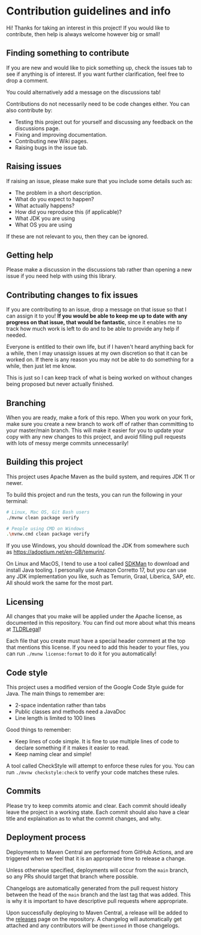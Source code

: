 # Contribution guidelines and info

Hi! Thanks for taking an interest in this project!
If you would like to contribute, then help is always
welcome however big or small!

## Finding something to contribute

If you are new and would like to pick something up,
check the issues tab to see if anything is of interest.
If you want further clarification, feel free to drop a
comment.

You could alternatively add a message on the discussions
tab!

Contributions do not necessarily need to be code changes
either. You can also contribute by:

- Testing this project out for yourself and discussing any
  feedback on the discussions page.
- Fixing and improving documentation.
- Contributing new Wiki pages.
- Raising bugs in the issue tab.

## Raising issues

If raising an issue, please make sure that you include
some details such as:

- The problem in a short description.
- What do you expect to happen?
- What actually happens?
- How did you reproduce this (if applicable)?
- What JDK you are using
- What OS you are using

If these are not relevant to you, then they can be
ignored.

## Getting help

Please make a discussion in the discussions tab rather
than opening a new issue if you need help with using this library.

## Contributing changes to fix issues

If you are contributing to an issue, drop a message on
that issue so that I can assign it to you! **If you would be
able to keep me up to date with any progress on that issue,
that would be fantastic**, since it enables me to track
how much work is left to do and to be able to provide any
help if needed.

Everyone is entitled to their own life, but if I haven't heard anything back for a while, 
then I may unassign issues at my own discretion so that it can be worked on. If there is any
reason you may not be able to do something for a while, then just let me know.

This is just so I can keep track of what is being worked on without changes being proposed
but never actually finished.

## Branching

When you are ready, make a fork of this repo. When you
work on your fork, make sure you create a new branch to
work off of rather than committing to your master/main
branch. This will make it easier for you to update your
copy with any new changes to this project, and avoid
filling pull requests with lots of messy merge commits
unnecessarily!

## Building this project

This project uses Apache Maven as the build system, and
requires JDK 11 or newer. 

To build this project and run the tests, you can run the
following in your terminal:

```bash
# Linux, Mac OS, Git Bash users
./mvnw clean package verify

# People using CMD on Windows
.\mvnw.cmd clean package verify
```

If you use Windows, you should download the JDK from
somewhere such as https://adoptium.net/en-GB/temurin/.

On Linux and MacOS, I tend to use a tool called
[SDKMan](https://sdkman.io/) to download and install
Java tooling. I personally use Amazon Corretto 17, but
you can use any JDK implementation you like, such as
Temurin, Graal, Liberica, SAP, etc. All should work
the same for the most part.

## Licensing

All changes that you make will be applied under the
Apache license, as documented in this repository.
You can find out more about what this means at
[TLDRLegal](https://tldrlegal.com/license/apache-license-2.0-(apache-2.0))!

Each file that you create must have a special header
comment at the top that mentions this license. If you
need to add this header to your files, you can run
`./mvnw license:format` to do it for you automatically!

## Code style

This project uses a modified version of the Google
Code Style guide for Java. The main things to remember
are:

- 2-space indentation rather than tabs
- Public classes and methods need a JavaDoc
- Line length is limited to 100 lines

Good things to remember:

- Keep lines of code simple. It is fine to use multiple
  lines of code to declare something if it makes it easier
  to read.
- Keep naming clear and simple!

A tool called CheckStyle will attempt to enforce these rules
for you. You can run `./mvnw checkstyle:check` to verify
your code matches these rules.

## Commits

Please try to keep commits atomic and clear. Each commit
should ideally leave the project in a working state. Each
commit should also have a clear title and explaination as
to what the commit changes, and why.

## Deployment process

Deployments to Maven Central are performed from GitHub Actions, and are triggered when we feel 
that it is an appropriate time to release a change.

Unless otherwise specified, deployments will occur from the `main` branch, so any PRs should
target that branch where possible.

Changelogs are automatically generated from the pull request history between the head of the 
`main` branch and the last tag that was added. This is why it is important to have descriptive
pull requests where appropriate.

Upon successfully deploying to Maven Central, a release will be added to the 
[releases](../../releases) page on the repository. A changelog will automatically get
attached and any contributors will be `@mentioned` in those changelogs.
